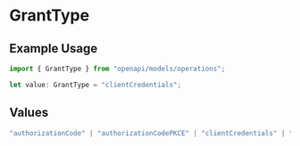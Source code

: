 # GrantType

## Example Usage

```typescript
import { GrantType } from "openapi/models/operations";

let value: GrantType = "clientCredentials";
```

## Values

```typescript
"authorizationCode" | "authorizationCodePKCE" | "clientCredentials" | "password"
```
